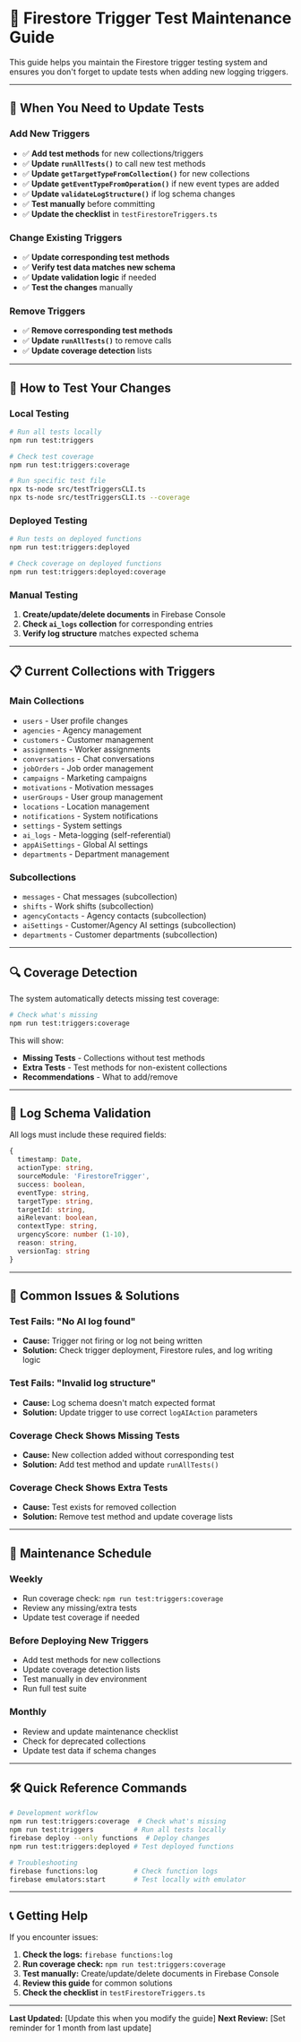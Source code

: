 # 🔧 Firestore Trigger Test Maintenance Guide

This guide helps you maintain the Firestore trigger testing system and ensures you don't forget to update tests when adding new logging triggers.

---

## **🔄 When You Need to Update Tests**

### **Add New Triggers**
- ✅ **Add test methods** for new collections/triggers
- ✅ **Update `runAllTests()`** to call new test methods  
- ✅ **Update `getTargetTypeFromCollection()`** for new collections
- ✅ **Update `getEventTypeFromOperation()`** if new event types are added
- ✅ **Update `validateLogStructure()`** if log schema changes
- ✅ **Test manually** before committing
- ✅ **Update the checklist** in `testFirestoreTriggers.ts`

### **Change Existing Triggers**
- ✅ **Update corresponding test methods**
- ✅ **Verify test data matches new schema**
- ✅ **Update validation logic** if needed
- ✅ **Test the changes** manually

### **Remove Triggers**
- ✅ **Remove corresponding test methods**
- ✅ **Update `runAllTests()`** to remove calls
- ✅ **Update coverage detection** lists

---

## **🧪 How to Test Your Changes**

### **Local Testing**
```bash
# Run all tests locally
npm run test:triggers

# Check test coverage
npm run test:triggers:coverage

# Run specific test file
npx ts-node src/testTriggersCLI.ts
npx ts-node src/testTriggersCLI.ts --coverage
```

### **Deployed Testing**
```bash
# Run tests on deployed functions
npm run test:triggers:deployed

# Check coverage on deployed functions  
npm run test:triggers:deployed:coverage
```

### **Manual Testing**
1. **Create/update/delete documents** in Firebase Console
2. **Check `ai_logs` collection** for corresponding entries
3. **Verify log structure** matches expected schema

---

## **📋 Current Collections with Triggers**

### **Main Collections**
- `users` - User profile changes
- `agencies` - Agency management
- `customers` - Customer management
- `assignments` - Worker assignments
- `conversations` - Chat conversations
- `jobOrders` - Job order management
- `campaigns` - Marketing campaigns
- `motivations` - Motivation messages
- `userGroups` - User group management
- `locations` - Location management
- `notifications` - System notifications
- `settings` - System settings
- `ai_logs` - Meta-logging (self-referential)
- `appAiSettings` - Global AI settings
- `departments` - Department management

### **Subcollections**
- `messages` - Chat messages (subcollection)
- `shifts` - Work shifts (subcollection)
- `agencyContacts` - Agency contacts (subcollection)
- `aiSettings` - Customer/Agency AI settings (subcollection)
- `departments` - Customer departments (subcollection)

---

## **🔍 Coverage Detection**

The system automatically detects missing test coverage:

```bash
# Check what's missing
npm run test:triggers:coverage
```

This will show:
- **Missing Tests** - Collections without test methods
- **Extra Tests** - Test methods for non-existent collections
- **Recommendations** - What to add/remove

---

## **📝 Log Schema Validation**

All logs must include these required fields:
```typescript
{
  timestamp: Date,
  actionType: string,
  sourceModule: 'FirestoreTrigger',
  success: boolean,
  eventType: string,
  targetType: string,
  targetId: string,
  aiRelevant: boolean,
  contextType: string,
  urgencyScore: number (1-10),
  reason: string,
  versionTag: string
}
```

---

## **🚨 Common Issues & Solutions**

### **Test Fails: "No AI log found"**
- **Cause:** Trigger not firing or log not being written
- **Solution:** Check trigger deployment, Firestore rules, and log writing logic

### **Test Fails: "Invalid log structure"**
- **Cause:** Log schema doesn't match expected format
- **Solution:** Update trigger to use correct `logAIAction` parameters

### **Coverage Check Shows Missing Tests**
- **Cause:** New collection added without corresponding test
- **Solution:** Add test method and update `runAllTests()`

### **Coverage Check Shows Extra Tests**
- **Cause:** Test exists for removed collection
- **Solution:** Remove test method and update coverage lists

---

## **📅 Maintenance Schedule**

### **Weekly**
- Run coverage check: `npm run test:triggers:coverage`
- Review any missing/extra tests
- Update test coverage if needed

### **Before Deploying New Triggers**
- Add test methods for new collections
- Update coverage detection lists
- Test manually in dev environment
- Run full test suite

### **Monthly**
- Review and update maintenance checklist
- Check for deprecated collections
- Update test data if schema changes

---

## **🛠️ Quick Reference Commands**

```bash
# Development workflow
npm run test:triggers:coverage  # Check what's missing
npm run test:triggers          # Run all tests locally
firebase deploy --only functions  # Deploy changes
npm run test:triggers:deployed # Test deployed functions

# Troubleshooting
firebase functions:log         # Check function logs
firebase emulators:start       # Test locally with emulator
```

---

## **📞 Getting Help**

If you encounter issues:

1. **Check the logs:** `firebase functions:log`
2. **Run coverage check:** `npm run test:triggers:coverage`
3. **Test manually:** Create/update/delete documents in Firebase Console
4. **Review this guide** for common solutions
5. **Check the checklist** in `testFirestoreTriggers.ts`

---

**Last Updated:** [Update this when you modify the guide]
**Next Review:** [Set reminder for 1 month from last update] 